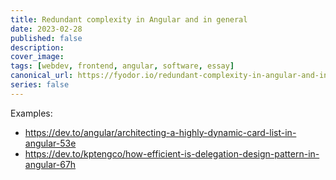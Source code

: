 ```yaml
---
title: Redundant complexity in Angular and in general
date: 2023-02-28
published: false
description:
cover_image:
tags: [webdev, frontend, angular, software, essay]
canonical_url: https://fyodor.io/redundant-complexity-in-angular-and-in-general/
series: false
---
```


Examples:
* https://dev.to/angular/architecting-a-highly-dynamic-card-list-in-angular-53e
* https://dev.to/kptengco/how-efficient-is-delegation-design-pattern-in-angular-67h